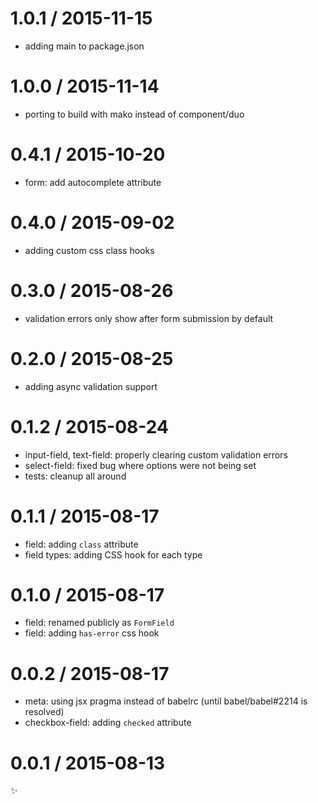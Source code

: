 
1.0.1 / 2015-11-15
==================

  * adding main to package.json

1.0.0 / 2015-11-14
==================

  * porting to build with mako instead of component/duo

0.4.1 / 2015-10-20
==================

  * form: add autocomplete attribute

0.4.0 / 2015-09-02
==================

  * adding custom css class hooks

0.3.0 / 2015-08-26
==================

  * validation errors only show after form submission by default

0.2.0 / 2015-08-25
==================

  * adding async validation support

0.1.2 / 2015-08-24
==================

  * input-field, text-field: properly clearing custom validation errors
  * select-field: fixed bug where options were not being set
  * tests: cleanup all around

0.1.1 / 2015-08-17
==================

  * field: adding `class` attribute
  * field types: adding CSS hook for each type

0.1.0 / 2015-08-17
==================

  * field: renamed publicly as `FormField`
  * field: adding `has-error` css hook

0.0.2 / 2015-08-17
==================

  * meta: using jsx pragma instead of babelrc (until babel/babel#2214 is resolved)
  * checkbox-field: adding `checked` attribute

0.0.1 / 2015-08-13
==================

:sparkles:
